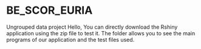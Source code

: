 # BE_SCOR_EURIA
Ungrouped data project
Hello,
You can directly download the Rshiny application using the zip file to test it. The folder allows you to see the main programs of our application and the test files used.
